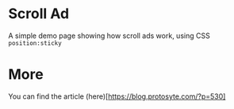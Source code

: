 # Scroll Ad

A simple demo page showing how scroll ads work, using CSS `position:sticky`

# More
You can find the article (here)[https://blog.protosyte.com/?p=530]

